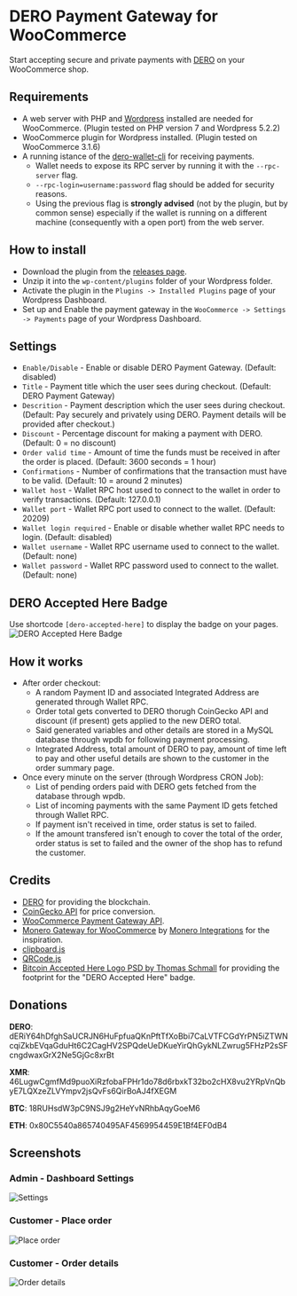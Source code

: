 # DERO Payment Gateway for WooCommerce

Start accepting secure and private payments with [DERO](https://dero.io/) on your WooCommerce shop.

## Requirements
* A web server with PHP and [Wordpress](https://wordpress.org/download/) installed are needed for WooCommerce. (Plugin tested on PHP version 7 and Wordpress 5.2.2)
* WooCommerce plugin for Wordpress installed. (Plugin tested on WooCommerce 3.1.6)
* A running istance of the [dero-wallet-cli](https://github.com/deroproject/derosuite/releases) for receiving payments.
  * Wallet needs to expose its RPC server by running it with the `--rpc-server` flag.
  * `--rpc-login=username:password` flag should be added for security reasons.
  * Using the previous flag is __strongly advised__ (not by the plugin, but by common sense) especially if the wallet is running on a different machine (consequently with a open port) from the web server.

## How to install
* Download the plugin from the [releases page](https://github.com/Peppinux/dero-woocommerce-gateway/releases).
* Unzip it into the `wp-content/plugins` folder of your Wordpress folder.
* Activate the plugin in the `Plugins -> Installed Plugins` page of your Wordpress Dashboard.
* Set up and Enable the payment gateway in the `WooCommerce -> Settings -> Payments` page of your Wordpress Dashboard.

## Settings
* `Enable/Disable` - Enable or disable DERO Payment Gateway. (Default: disabled)
* `Title` - Payment title which the user sees during checkout. (Default: DERO Payment Gateway)
* `Descrition` - Payment description which the user sees during checkout. (Default: Pay securely and privately using DERO. Payment details will be provided after checkout.)
* `Discount` - Percentage discount for making a payment with DERO. (Default: 0 = no discount)
* `Order valid time` - Amount of time the funds must be received in after the order is placed. (Default: 3600 seconds = 1 hour)
* `Confirmations` - Number of confirmations that the transaction must have to be valid. (Default: 10 = around 2 minutes)
* `Wallet host` - Wallet RPC host used to connect to the wallet in order to verify transactions. (Default: 127.0.0.1)
* `Wallet port` - Wallet RPC port used to connect to the wallet. (Default: 20209)
* `Wallet login required` - Enable or disable whether wallet RPC needs to login. (Default: disabled)
* `Wallet username` - Wallet RPC username used to connect to the wallet. (Default: none)
* `Wallet password` - Wallet RPC password used to connect to the wallet. (Default: none)

## DERO Accepted Here Badge
Use shortcode `[dero-accepted-here]` to display the badge on your pages.
![DERO Accepted Here Badge](https://i.imgur.com/2eAdksP.png)

## How it works
* After order checkout: 
  * A random Payment ID and associated Integrated Address are generated through Wallet RPC.
  * Order total gets converted to DERO thorugh CoinGecko API and discount (if present) gets applied to the new DERO total.
  * Said generated variables and other details are stored in a MySQL database through wpdb for following payment processing.
  * Integrated Address, total amount of DERO to pay, amount of time left to pay and other useful details are shown to the customer in the order summary page.
* Once every minute on the server (through Wordpress CRON Job):
    * List of pending orders paid with DERO gets fetched from the database through wpdb.
    * List of incoming payments with the same Payment ID gets fetched through Wallet RPC.
    * If payment isn't received in time, order status is set to failed.
    * If the amount transfered isn't enough to cover the total of the order, order status is set to failed and the owner of the shop has to refund the customer.

## Credits
- [DERO](https://dero.io/) for providing the blockchain.
- [CoinGecko API](https://www.coingecko.com/api) for price conversion.
- [WooCommerce Payment Gateway API](https://docs.woocommerce.com/document/payment-gateway-api/).
- [Monero Gateway for WooCommerce](https://github.com/monero-integrations/monerowp) by [Monero Integrations](https://github.com/monero-integrations) for the inspiration.
- [clipboard.js](https://clipboardjs.com/)
- [QRCode.js](https://davidshimjs.github.io/qrcodejs/)
- [Bitcoin Accepted Here Logo PSD by Thomas Schmall](https://www.oxpal.com/bitcoin-accepted-here-logos.html) for providing the footprint for the "DERO Accepted Here" badge.

## Donations
__DERO__: dERiY64hDfghSaUCRJN6HuFpfuaQKnPftTfXoBbi7CaLVTFCGdYrPN5iZTWNcqiZkbEVqaGduHt6C2CagHV2SPQdeUeDKueYirQhGykNLZwrug5FHzP2sSFcngdwaxGrX2Ne5GjGc8xrBt

__XMR__: 46LugwCgmfMd9puoXiRzfobaFPHr1do78d6rbxkT32bo2cHX8vu2YRpVnQbyE7LQXzeZLVYmpv2jsQvFs6QirBoAJ4fXEGM

__BTC__: 18RUHsdW3pC9NSJ9g2HeYvNRhbAqyGoeM6

__ETH__: 0x80C5540a865740495AF4569954459E1Bf4EF0dB4

## Screenshots

### Admin - Dashboard Settings
![Settings](https://i.imgur.com/eDANcx8.png)

### Customer - Place order
![Place order](https://i.imgur.com/TMNb3DB.png)

### Customer - Order details
![Order details](https://i.imgur.com/Zb4RIkt.png)
